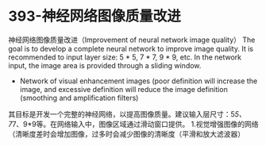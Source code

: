 # 393-神经网络图像质量改进

神经网络图像质量改进（Improvement of neural network image quality）
The goal is to develop a complete neural network to improve image quality. It is recommended to input layer size: 5 * 5, 7 * 7, 9 * 9, etc. In the network input, the image area is provided through a sliding window.

- Network of visual enhancement images (poor definition will increase the image, and excessive definition will reduce the image definition (smoothing and amplification filters)


其目标是开发一个完整的神经网络，以提高图像质量。建议输入层尺寸：5*5、7*7、9*9等。在网络输入中，图像区域通过滑动窗口提供。
1.视觉增强图像的网络（清晰度差时会增加图像，过多时会减少图像的清晰度（平滑和放大滤波器）
